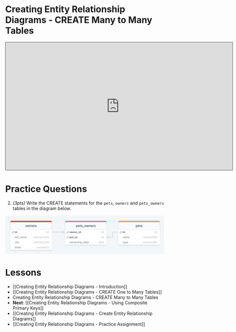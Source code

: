 # Creating Entity Relationship Diagrams - CREATE Many to Many Tables

<iframe src="https://egator.hosted.panopto.com/Panopto/Pages/Embed.aspx?id=b488333a-81d2-4859-9854-b11c015d3061&autoplay=false&offerviewer=true&showtitle=true&showbrand=true&captions=false&interactivity=all" height="405" width="720" style="border: 1px solid #464646;" allowfullscreen allow="autoplay" aria-label="Panopto Embedded Video Player"></iframe>

# Practice Questions

2. *(3pts)* Write the CREATE statements for the `pets`, `owners` and `pets_owners` tables in the diagram below. 

<img src="https://raw.githubusercontent.com/kellerflint/Class-Intro-SQL/hugo/content/Images/pets_owners_erd.png">

# Lessons
- [[Creating Entity Relationship Diagrams - Introduction]]
- [[Creating Entity Relationship Diagrams - CREATE One to Many Tables]]
- Creating Entity Relationship Diagrams - CREATE Many to Many Tables
- **Next**: [[Creating Entity Relationship Diagrams - Using Composite Primary Keys]]
- [[Creating Entity Relationship Diagrams - Create Entity Relationship Diagrams]]
- [[Creating Entity Relationship Diagrams - Practice Assignment]]